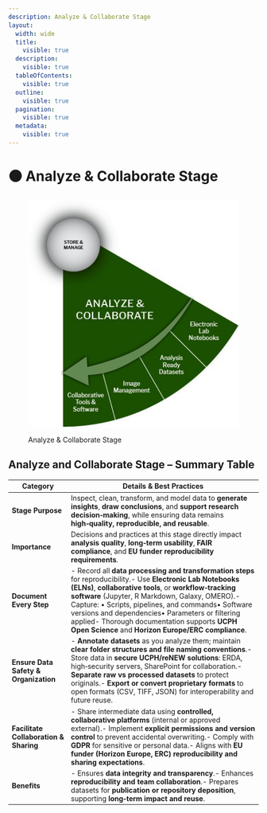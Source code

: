 ```yaml
---
description: Analyze & Collaborate Stage
layout:
  width: wide
  title:
    visible: true
  description:
    visible: true
  tableOfContents:
    visible: true
  outline:
    visible: true
  pagination:
    visible: true
  metadata:
    visible: true
---
```


# 🟤 Analyze & Collaborate Stage

<figure><img src="../../.gitbook/assets/0 (1) (1).jpeg" alt=""><figcaption><p>Analyze &#x26; Collaborate Stage</p></figcaption></figure>

## **Analyze and Collaborate Stage – Summary Table**

| **Category**                           | **Details & Best Practices**                                                                                                                                                                                                                                                                                                                                                                                                              |
| -------------------------------------- | ----------------------------------------------------------------------------------------------------------------------------------------------------------------------------------------------------------------------------------------------------------------------------------------------------------------------------------------------------------------------------------------------------------------------------------------- |
| **Stage Purpose**                      | Inspect, clean, transform, and model data to **generate insights**, **draw conclusions**, and **support research decision‑making**, while ensuring data remains **high‑quality, reproducible, and reusable**.                                                                                                                                                                                                                             |
| **Importance**                         | Decisions and practices at this stage directly impact **analysis quality**, **long‑term usability**, **FAIR compliance**, and **EU funder reproducibility requirements**.                                                                                                                                                                                                                                                                 |
| **Document Every Step**                | - Record all **data processing and transformation steps** for reproducibility.- Use **Electronic Lab Notebooks (ELNs)**, **collaborative tools**, or **workflow‑tracking software** (Jupyter, R Markdown, Galaxy, OMERO).- Capture: • Scripts, pipelines, and commands• Software versions and dependencies• Parameters or filtering applied- Thorough documentation supports **UCPH Open Science** and **Horizon Europe/ERC compliance**. |
| **Ensure Data Safety & Organization**  | - **Annotate datasets** as you analyze them; maintain **clear folder structures and file naming conventions**.- Store data in **secure UCPH/reNEW solutions**: ERDA, high‑security servers, SharePoint for collaboration.- **Separate raw vs processed datasets** to protect originals.- **Export or convert proprietary formats** to open formats (CSV, TIFF, JSON) for interoperability and future reuse.                               |
| **Facilitate Collaboration & Sharing** | - Share intermediate data using **controlled, collaborative platforms** (internal or approved external).- Implement **explicit permissions and version control** to prevent accidental overwriting.- Comply with **GDPR** for sensitive or personal data.- Aligns with **EU funder (Horizon Europe, ERC) reproducibility and sharing expectations**.                                                                                      |
| **Benefits**                           | - Ensures **data integrity and transparency**.- Enhances **reproducibility and team collaboration**.- Prepares datasets for **publication or repository deposition**, supporting **long‑term impact and reuse**.                                                                                                                                                                                                                          |



